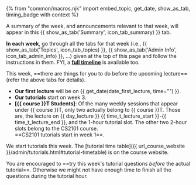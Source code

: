 {% from "common/macros.njk" import embed_topic, get_date, show_as_tab, timing_badge with context %}

<!-- ------------------------------------------------------------------------------------------------------ -->
<div id="about-summary-tab">

<box type="info" dismissible>

A summary of the week, and announcements relevant to that week, will appear in this <span class="text-primary">{{ show_as_tab('Summary', icon_tab_summary) }}</span> tab.

**In each week**, go through all the tabs for that week (i.e., <span class="text-primary">{{ show_as_tab('Topics', icon_tab_topics) }}</span>, <span class="text-primary">{{ show_as_tab('Admin Info', icon_tab_admin_info) }}</span>, ...) given at the top of this page and follow the instructions in them. FYI, a **[full timeline](../schedule/timeline.html)** is available too.

This week, ==there are things for you to do before the upcoming lecture== (refer the above tabs for details).

</box>
</div>
<!-- ------------------------------------------------------------------------------------------------------ -->
<div id="semester-start">

<box type="tip">

* **Our first lecture** will be on {{ get_date(date_first_lecture, time="") }}.
* **Our tutorials** start on week 3.
* **[{{ course }}T Students]**: Of the many weekly sessions that appear under {{ course }}T, only two actually belong to {{ course }}T. Those are, the lecture on {{ day_lecture }} {{ time_t_lecture_start }}-{{ time_t_lecture_end }}, and the 1-hour tutorial slot. The other two 2-hour slots belong to the CS2101 course.<br>
  ==CS2101 tutorials start in week 1==.
</box><p/>
</div>
<!-- ------------------------------------------------------------------------------------------------------ -->
<div id="tutorial-start">

<box type="warning" dismissible>

We start tutorials this week. The [tutorial time table]({{ url_course_website }}/admin/tutorials.html#tutorial-timetable) is on the course website.
</box>
</div>
<!-- ------------------------------------------------------------------------------------------------------ -->
<div id="try-tutorial-task-before">

<box type="info">

You are encouraged to ==try this week's tutorial questions _before_ the actual tutorial==. Otherwise we might not have enough time to finish all the questions during the tutorial hour.
</box>
</div>
<!-- ------------------------------------------------------------------------------------------------------ -->

